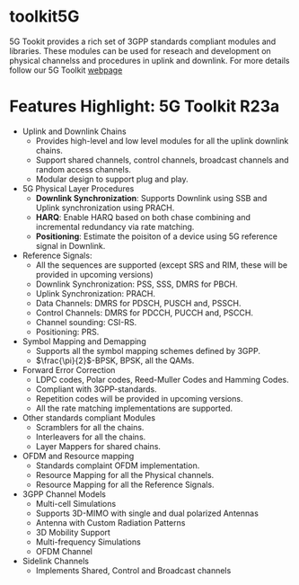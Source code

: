 # toolkit5G

5G Tookit provides a rich set of 3GPP standards compliant modules and libraries. 
These modules can be used for reseach and development on physical channelss and procedures in uplink and downlink.
For more details follow our 5G Toolkit [webpage](https://gigayasawireless.github.io/toolkit5G/)

# Features Highlight: 5G Toolkit R23a

* Uplink and Downlink Chains
  * Provides high-level and low level modules for all the uplink downlink chains.
  * Support shared channels, control channels, broadcast channels and random access channels.
  * Modular design to support plug and play.
* 5G Physical Layer Procedures
  * **Downlink Synchronization**: Supports Downlink using SSB and Uplink synchronization using PRACH.
  * **HARQ**: Enable HARQ based on both chase combining and incremental redundancy via rate matching.
  * **Positioning**: Estimate the poisiton of a device using 5G reference signal in Downlink.
* Reference Signals:
  * All the sequences are supported (except SRS and RIM, these will be provided in upcoming versions)
  * Downlink Synchronization: PSS, SSS, DMRS for PBCH.
  * Uplink Synchronization: PRACH.
  * Data Channels: DMRS for PDSCH, PUSCH and, PSSCH.
  * Control Channels: DMRS for PDCCH, PUCCH and, PSCCH.
  * Channel sounding: CSI-RS.
  * Positioning: PRS.
* Symbol Mapping and Demapping
  * Supports all the symbol mapping schemes defined by 3GPP.
  * $\frac{\pi}{2}$-BPSK, BPSK, all the QAMs.
* Forward Error Correction
  * LDPC codes, Polar codes, Reed-Muller Codes and Hamming Codes.
  * Compliant with 3GPP-standards.
  * Repetition codes will be provided in upcoming versions.
  * All the rate matching implementations are supported.
* Other standards compliant Modules
  * Scramblers for all the chains.
  * Interleavers for all the chains.
  * Layer Mappers for shared chains.
* OFDM and Resource mapping
  * Standards complaint OFDM implementation.
  * Resource Mapping for all the Physical channels.
  * Resource Mapping for all the Reference Signals.
* 3GPP Channel Models
  * Multi-cell Simulations
  * Supports 3D-MIMO with single and dual polarized Antennas
  * Antenna with Custom Radiation Patterns
  * 3D Mobility Support
  * Multi-frequency Simulations
  * OFDM Channel
* Sidelink Channels
  * Implements Shared, Control and Broadcast channels
